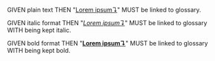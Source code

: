 GIVEN plain text THEN "[Lorem ipsum↴][1]" MUST be linked to glossary.

GIVEN italic format THEN "_[Lorem ipsum↴][1]_" MUST be linked to glossary WITH being kept italic.

GIVEN bold format THEN "**[Lorem ipsum↴][1]**" MUST be linked to glossary WITH being kept bold.

[1]: ../glossary.md#lorem-ipsum "Lorem ipsum is the worlds most famous, most beloved piece of nonsense."
